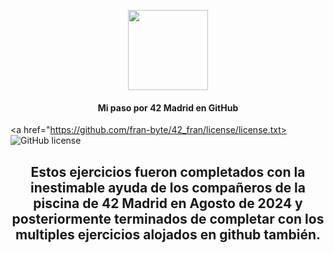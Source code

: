 <p align="center"><img src="https://github.com/fran-byte/42_fran/images/42-logo.png" width=128></p>
<h4 align="center">Mi paso por 42 Madrid en GitHub</h4>
<p align="center">

  <a href="https://github.com/fran-byte/42_fran/license/license.txt><img alt="GitHub license" src="https://img.shields.io/github/license/dalexhd/42Madrid?label=License"></a>
</p>
<h2 align="center">
  Estos ejercicios fueron completados con la inestimable ayuda de los compañeros de la piscina de 42 Madrid en Agosto de 2024 y posteriormente terminados de completar con los multiples ejercicios alojados en github también.
</h2>
